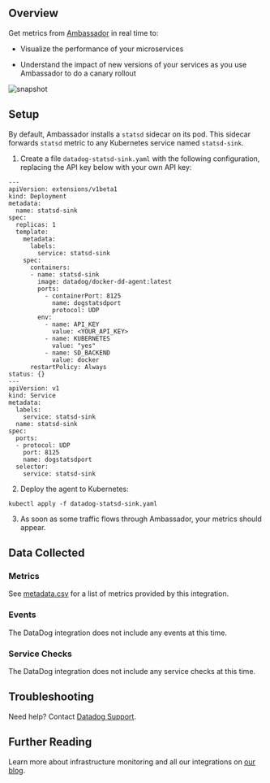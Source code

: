 ## Overview

Get metrics from [Ambassador](https://www.getambassador.io) in real time to:

* Visualize the performance of your microservices

* Understand the impact of new versions of your services as you use Ambassador to do a canary rollout

![snapshot](https://raw.githubusercontent.com/DataDog/integrations-extras/master/Ambassador/Images/upstream-req-time.png)

## Setup

By default, Ambassador installs a `statsd` sidecar on its pod. This sidecar forwards `statsd` metric to any Kubernetes service named `statsd-sink`.

1. Create a file `datadog-statsd-sink.yaml` with the following configuration, replacing the API key below with your own API key:

```
---
apiVersion: extensions/v1beta1
kind: Deployment
metadata:
  name: statsd-sink
spec:
  replicas: 1
  template:
    metadata:
      labels:
        service: statsd-sink
    spec:
      containers:
      - name: statsd-sink
        image: datadog/docker-dd-agent:latest
        ports:
          - containerPort: 8125
            name: dogstatsdport
            protocol: UDP
        env:
          - name: API_KEY
            value: <YOUR_API_KEY>
          - name: KUBERNETES
            value: "yes"
          - name: SD_BACKEND
            value: docker
      restartPolicy: Always
status: {}
---
apiVersion: v1
kind: Service
metadata:
  labels:
    service: statsd-sink
  name: statsd-sink
spec:
  ports:
  - protocol: UDP
    port: 8125
    name: dogstatsdport
  selector:
    service: statsd-sink
```

2. Deploy the agent to Kubernetes:

```
kubectl apply -f datadog-statsd-sink.yaml
```

3. As soon as some traffic flows through Ambassador, your metrics should appear.

## Data Collected
### Metrics

See [metadata.csv](https://github.com/DataDog/integrations-extras/blob/master/ambassador/metadata.csv) for a list of metrics provided by this integration.

### Events

The DataDog integration does not include any events at this time.

### Service Checks

The DataDog integration does not include any service checks at this time.

## Troubleshooting
Need help? Contact [Datadog Support](http://docs.datadoghq.com/help/).

## Further Reading

Learn more about infrastructure monitoring and all our integrations on [our blog](https://www.datadoghq.com/blog/).
